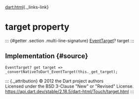 [dart:html](../../dart-html/dart-html-library){._links-link}

target property
===============

::: {#getter .section .multi-line-signature}
[EventTarget](../eventtarget-class)? target
:::

Implementation {#source}
--------------

``` {.language-dart data-language="dart"}
EventTarget? get target => _convertNativeToDart_EventTarget(this._get_target);
```

::: {._attribution}
© 2012 the Dart project authors\
Licensed under the BSD 3-Clause \"New\" or \"Revised\" License.\
<https://api.dart.dev/stable/2.18.5/dart-html/Touch/target.html>
:::
